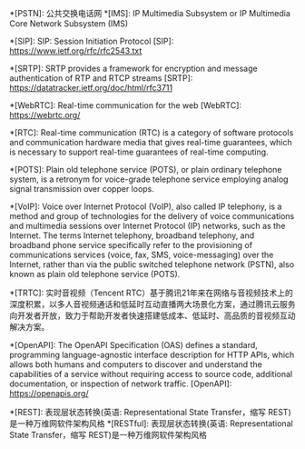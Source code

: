 <!--
Footnotes for abbreviations and glossary

https://squidfunk.github.io/mkdocs-material/reference/abbreviations/#adding-abbreviations
-->

<!-- markdownlint-disable first-line-heading no-bare-urls line-length -->

*[PSTN]: 公共交换电话网
*[IMS]: IP Multimedia Subsystem or IP Multimedia Core Network Subsystem (IMS)

[SIPx]: http://sipx.cn/ "SIPx: 实现互联网音视频和SIP话路的互联互通"
*[SIP]: SIP: Session Initiation Protocol
[SIP]: https://www.ietf.org/rfc/rfc2543.txt

*[SRTP]: SRTP provides a framework for encryption and message authentication of RTP and RTCP streams
[SRTP]: https://datatracker.ietf.org/doc/html/rfc3711

*[WebRTC]: Real-time communication for the web
[WebRTC]: https://webrtc.org/

*[RTC]: Real-time communication (RTC) is a category of software protocols and communication hardware media that gives real-time guarantees, which is necessary to support real-time guarantees of real-time computing.

*[POTS]: Plain old telephone service (POTS), or plain ordinary telephone system, is a retronym for voice-grade telephone service employing analog signal transmission over copper loops.

*[VoIP]: Voice over Internet Protocol (VoIP), also called IP telephony, is a method and group of technologies for the delivery of voice communications and multimedia sessions over Internet Protocol (IP) networks, such as the Internet. The terms Internet telephony, broadband telephony, and broadband phone service specifically refer to the provisioning of communications services (voice, fax, SMS, voice-messaging) over the Internet, rather than via the public switched telephone network (PSTN), also known as plain old telephone service (POTS).

*[TRTC]: 实时音视频（Tencent RTC）基于腾讯21年来在网络与音视频技术上的深度积累，以多人音视频通话和低延时互动直播两大场景化方案，通过腾讯云服务向开发者开放，致力于帮助开发者快速搭建低成本、低延时、高品质的音视频互动解决方案。

*[OpenAPI]: The OpenAPI Specification (OAS) defines a standard, programming language-agnostic interface description for HTTP APIs, which allows both humans and computers to discover and understand the capabilities of a service without requiring access to source code, additional documentation, or inspection of network traffic.
[OpenAPI]: https://openapis.org/

*[REST]: 表现层状态转换(英语: Representational State Transfer，缩写 REST)是一种万维网软件架构风格
*[RESTful]: 表现层状态转换(英语: Representational State Transfer，缩写 REST)是一种万维网软件架构风格

[Swagger]: https://swagger.io/
[Postman]: https://www.postman.com/
[昆石]: https://www.linknat.com/
[毅航]: http://www.ehangcom.com
[openSIPS]: https://opensips.org/
[Kamailio]: https://www.kamailio.org/
[Asterisk]: https://www.asterisk.org/
[FreeSWITCH]: https://signalwire.com/
[linphone]: https://www.linphone.org/
